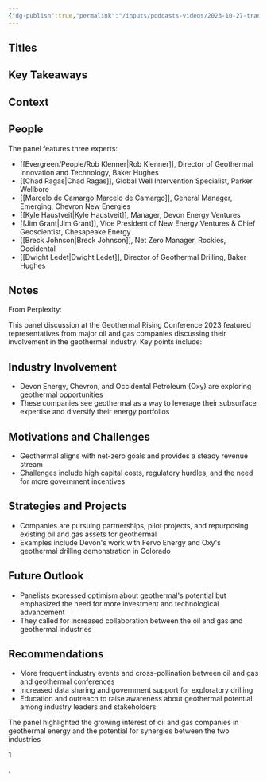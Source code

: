 ```yaml
---
{"dg-publish":true,"permalink":"/inputs/podcasts-videos/2023-10-27-translating-oil-and-gas-industry-experience-into-a-hot-geothermal-industry-pivot-2023/","tags":["podcast_notes"]}
---
```


## Titles


## Key Takeaways


## Context



## People

 The panel features three experts:

- [[Evergreen/People/Rob Klenner\|Rob Klenner]], Director of Geothermal Innovation and Technology, Baker Hughes
- [[Chad Ragas\|Chad Ragas]], Global Well Intervention Specialist, Parker Wellbore
- [[Marcelo de Camargo\|Marcelo de Camargo]], General Manager, Emerging, Chevron New Energies
- [[Kyle Haustveit\|Kyle Haustveit]], Manager, Devon Energy Ventures
- [[Jim Grant\|Jim Grant]], Vice President of New Energy Ventures & Chief Geoscientist, Chesapeake Energy
- [[Breck Johnson\|Breck Johnson]], Net Zero Manager, Rockies, Occidental
- [[Dwight Ledet\|Dwight Ledet]], Director of Geothermal Drilling, Baker Hughes
## Notes

From Perplexity:

This panel discussion at the Geothermal Rising Conference 2023 featured representatives from major oil and gas companies discussing their involvement in the geothermal industry. Key points include:

## Industry Involvement

- Devon Energy, Chevron, and Occidental Petroleum (Oxy) are exploring geothermal opportunities
- These companies see geothermal as a way to leverage their subsurface expertise and diversify their energy portfolios

## Motivations and Challenges

- Geothermal aligns with net-zero goals and provides a steady revenue stream
- Challenges include high capital costs, regulatory hurdles, and the need for more government incentives

## Strategies and Projects

- Companies are pursuing partnerships, pilot projects, and repurposing existing oil and gas assets for geothermal
- Examples include Devon's work with Fervo Energy and Oxy's geothermal drilling demonstration in Colorado

## Future Outlook

- Panelists expressed optimism about geothermal's potential but emphasized the need for more investment and technological advancement
- They called for increased collaboration between the oil and gas and geothermal industries

## Recommendations

- More frequent industry events and cross-pollination between oil and gas and geothermal conferences
- Increased data sharing and government support for exploratory drilling
- Education and outreach to raise awareness about geothermal potential among industry leaders and stakeholders

The panel highlighted the growing interest of oil and gas companies in geothermal energy and the potential for synergies between the two industries

1

.